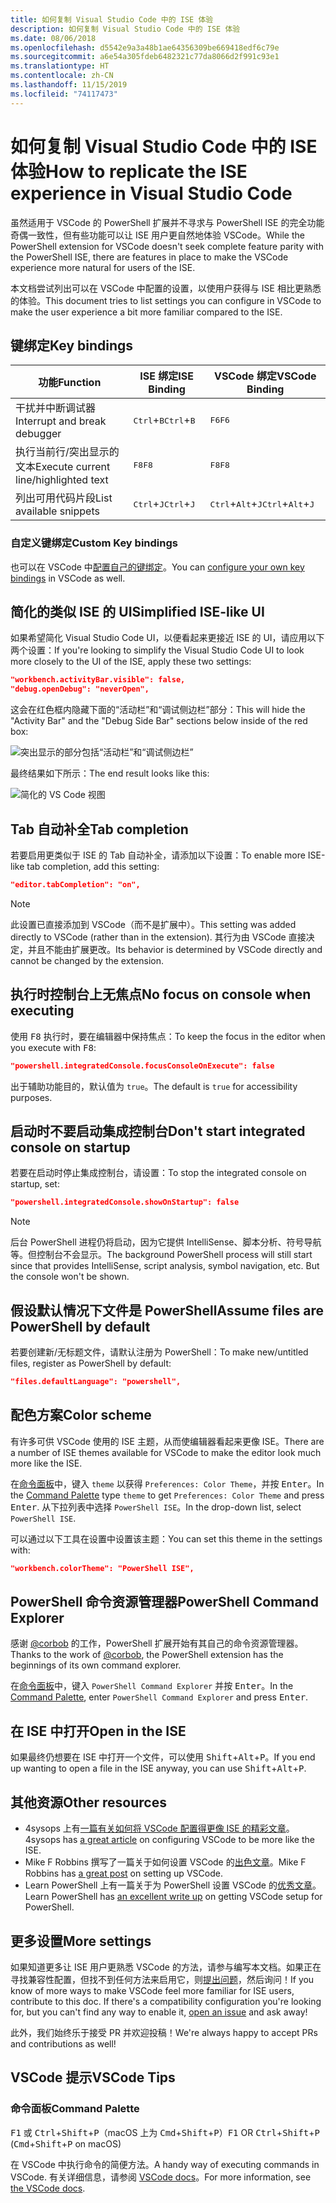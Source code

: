 ```yaml
---
title: 如何复制 Visual Studio Code 中的 ISE 体验
description: 如何复制 Visual Studio Code 中的 ISE 体验
ms.date: 08/06/2018
ms.openlocfilehash: d5542e9a3a48b1ae64356309be669418edf6c79e
ms.sourcegitcommit: a6e54a305fdeb6482321c77da8066d2f991c93e1
ms.translationtype: HT
ms.contentlocale: zh-CN
ms.lasthandoff: 11/15/2019
ms.locfileid: "74117473"
---
```

# <a name="how-to-replicate-the-ise-experience-in-visual-studio-code"></a><span data-ttu-id="f8bbe-103">如何复制 Visual Studio Code 中的 ISE 体验</span><span class="sxs-lookup"><span data-stu-id="f8bbe-103">How to replicate the ISE experience in Visual Studio Code</span></span>

<span data-ttu-id="f8bbe-104">虽然适用于 VSCode 的 PowerShell 扩展并不寻求与 PowerShell ISE 的完全功能奇偶一致性，但有些功能可以让 ISE 用户更自然地体验 VSCode。</span><span class="sxs-lookup"><span data-stu-id="f8bbe-104">While the PowerShell extension for VSCode doesn't seek complete feature parity with the PowerShell ISE, there are features in place to make the VSCode experience more natural for users of the ISE.</span></span>

<span data-ttu-id="f8bbe-105">本文档尝试列出可以在 VSCode 中配置的设置，以使用户获得与 ISE 相比更熟悉的体验。</span><span class="sxs-lookup"><span data-stu-id="f8bbe-105">This document tries to list settings you can configure in VSCode to make the user experience a bit more familiar compared to the ISE.</span></span>

## <a name="key-bindings"></a><span data-ttu-id="f8bbe-106">键绑定</span><span class="sxs-lookup"><span data-stu-id="f8bbe-106">Key bindings</span></span>

| <span data-ttu-id="f8bbe-107">功能</span><span class="sxs-lookup"><span data-stu-id="f8bbe-107">Function</span></span>                              | <span data-ttu-id="f8bbe-108">ISE 绑定</span><span class="sxs-lookup"><span data-stu-id="f8bbe-108">ISE Binding</span></span>                  | <span data-ttu-id="f8bbe-109">VSCode 绑定</span><span class="sxs-lookup"><span data-stu-id="f8bbe-109">VSCode Binding</span></span>                              |
| ----------------                      | -----------                  | --------------                              |
| <span data-ttu-id="f8bbe-110">干扰并中断调试器</span><span class="sxs-lookup"><span data-stu-id="f8bbe-110">Interrupt and break debugger</span></span>          | <span data-ttu-id="f8bbe-111"><kbd>Ctrl</kbd>+<kbd>B</kbd></span><span class="sxs-lookup"><span data-stu-id="f8bbe-111"><kbd>Ctrl</kbd>+<kbd>B</kbd></span></span> | <span data-ttu-id="f8bbe-112"><kbd>F6</kbd></span><span class="sxs-lookup"><span data-stu-id="f8bbe-112"><kbd>F6</kbd></span></span>                               |
| <span data-ttu-id="f8bbe-113">执行当前行/突出显示的文本</span><span class="sxs-lookup"><span data-stu-id="f8bbe-113">Execute current line/highlighted text</span></span> | <span data-ttu-id="f8bbe-114"><kbd>F8</kbd></span><span class="sxs-lookup"><span data-stu-id="f8bbe-114"><kbd>F8</kbd></span></span>                | <span data-ttu-id="f8bbe-115"><kbd>F8</kbd></span><span class="sxs-lookup"><span data-stu-id="f8bbe-115"><kbd>F8</kbd></span></span>                               |
| <span data-ttu-id="f8bbe-116">列出可用代码片段</span><span class="sxs-lookup"><span data-stu-id="f8bbe-116">List available snippets</span></span>               | <span data-ttu-id="f8bbe-117"><kbd>Ctrl</kbd>+<kbd>J</kbd></span><span class="sxs-lookup"><span data-stu-id="f8bbe-117"><kbd>Ctrl</kbd>+<kbd>J</kbd></span></span> | <span data-ttu-id="f8bbe-118"><kbd>Ctrl</kbd>+<kbd>Alt</kbd>+<kbd>J</kbd></span><span class="sxs-lookup"><span data-stu-id="f8bbe-118"><kbd>Ctrl</kbd>+<kbd>Alt</kbd>+<kbd>J</kbd></span></span> |

### <a name="custom-key-bindings"></a><span data-ttu-id="f8bbe-119">自定义键绑定</span><span class="sxs-lookup"><span data-stu-id="f8bbe-119">Custom Key bindings</span></span>

<span data-ttu-id="f8bbe-120">也可以在 VSCode 中[配置自己的键绑定](https://code.visualstudio.com/docs/getstarted/keybindings#_custom-keybindings-for-refactorings)。</span><span class="sxs-lookup"><span data-stu-id="f8bbe-120">You can [configure your own key bindings](https://code.visualstudio.com/docs/getstarted/keybindings#_custom-keybindings-for-refactorings) in VSCode as well.</span></span>

## <a name="simplified-ise-like-ui"></a><span data-ttu-id="f8bbe-121">简化的类似 ISE 的 UI</span><span class="sxs-lookup"><span data-stu-id="f8bbe-121">Simplified ISE-like UI</span></span>

<span data-ttu-id="f8bbe-122">如果希望简化 Visual Studio Code UI，以便看起来更接近 ISE 的 UI，请应用以下两个设置：</span><span class="sxs-lookup"><span data-stu-id="f8bbe-122">If you're looking to simplify the Visual Studio Code UI to look more closely to the UI of the ISE, apply these two settings:</span></span>

```json
"workbench.activityBar.visible": false,
"debug.openDebug": "neverOpen",
```

<span data-ttu-id="f8bbe-123">这会在红色框内隐藏下面的“活动栏”和“调试侧边栏”部分：</span><span class="sxs-lookup"><span data-stu-id="f8bbe-123">This will hide the "Activity Bar" and the "Debug Side Bar" sections below inside of the red box:</span></span>

![突出显示的部分包括“活动栏”和“调试侧边栏”](images/How-To-Replicate-the-ISE-Experience-In-VSCode/1-highlighted-sidebar.png)

<span data-ttu-id="f8bbe-125">最终结果如下所示：</span><span class="sxs-lookup"><span data-stu-id="f8bbe-125">The end result looks like this:</span></span>

![简化的 VS Code 视图](images/How-To-Replicate-the-ISE-Experience-In-VSCode/2-simplified-ui.png)

## <a name="tab-completion"></a><span data-ttu-id="f8bbe-127">Tab 自动补全</span><span class="sxs-lookup"><span data-stu-id="f8bbe-127">Tab completion</span></span>

<span data-ttu-id="f8bbe-128">若要启用更类似于 ISE 的 Tab 自动补全，请添加以下设置：</span><span class="sxs-lookup"><span data-stu-id="f8bbe-128">To enable more ISE-like tab completion, add this setting:</span></span>

```json
"editor.tabCompletion": "on",
```

> [!NOTE]
> <span data-ttu-id="f8bbe-129">此设置已直接添加到 VSCode（而不是扩展中）。</span><span class="sxs-lookup"><span data-stu-id="f8bbe-129">This setting was added directly to VSCode (rather than in the extension).</span></span> <span data-ttu-id="f8bbe-130">其行为由 VSCode 直接决定，并且不能由扩展更改。</span><span class="sxs-lookup"><span data-stu-id="f8bbe-130">Its behavior is determined by VSCode directly and cannot be changed by the extension.</span></span>

## <a name="no-focus-on-console-when-executing"></a><span data-ttu-id="f8bbe-131">执行时控制台上无焦点</span><span class="sxs-lookup"><span data-stu-id="f8bbe-131">No focus on console when executing</span></span>

<span data-ttu-id="f8bbe-132">使用 <kbd>F8</kbd> 执行时，要在编辑器中保持焦点：</span><span class="sxs-lookup"><span data-stu-id="f8bbe-132">To keep the focus in the editor when you execute with <kbd>F8</kbd>:</span></span>

```json
"powershell.integratedConsole.focusConsoleOnExecute": false
```

<span data-ttu-id="f8bbe-133">出于辅助功能目的，默认值为 `true`。</span><span class="sxs-lookup"><span data-stu-id="f8bbe-133">The default is `true` for accessibility purposes.</span></span>

## <a name="dont-start-integrated-console-on-startup"></a><span data-ttu-id="f8bbe-134">启动时不要启动集成控制台</span><span class="sxs-lookup"><span data-stu-id="f8bbe-134">Don't start integrated console on startup</span></span>

<span data-ttu-id="f8bbe-135">若要在启动时停止集成控制台，请设置：</span><span class="sxs-lookup"><span data-stu-id="f8bbe-135">To stop the integrated console on startup, set:</span></span>

```json
"powershell.integratedConsole.showOnStartup": false
```

> [!NOTE]
> <span data-ttu-id="f8bbe-136">后台 PowerShell 进程仍将启动，因为它提供 IntelliSense、脚本分析、符号导航等。但控制台不会显示。</span><span class="sxs-lookup"><span data-stu-id="f8bbe-136">The background PowerShell process will still start since that provides IntelliSense, script analysis, symbol navigation, etc. But the console won't be shown.</span></span>

## <a name="assume-files-are-powershell-by-default"></a><span data-ttu-id="f8bbe-137">假设默认情况下文件是 PowerShell</span><span class="sxs-lookup"><span data-stu-id="f8bbe-137">Assume files are PowerShell by default</span></span>

<span data-ttu-id="f8bbe-138">若要创建新/无标题文件，请默认注册为 PowerShell：</span><span class="sxs-lookup"><span data-stu-id="f8bbe-138">To make new/untitled files, register as PowerShell by default:</span></span>

```json
"files.defaultLanguage": "powershell",
```

## <a name="color-scheme"></a><span data-ttu-id="f8bbe-139">配色方案</span><span class="sxs-lookup"><span data-stu-id="f8bbe-139">Color scheme</span></span>

<span data-ttu-id="f8bbe-140">有许多可供 VSCode 使用的 ISE 主题，从而使编辑器看起来更像 ISE。</span><span class="sxs-lookup"><span data-stu-id="f8bbe-140">There are a number of ISE themes available for VSCode to make the editor look much more like the ISE.</span></span>

<span data-ttu-id="f8bbe-141">在[命令面板]中，键入 `theme` 以获得 `Preferences: Color Theme`，并按 <kbd>Enter</kbd>。</span><span class="sxs-lookup"><span data-stu-id="f8bbe-141">In the [Command Palette] type `theme` to get `Preferences: Color Theme` and press <kbd>Enter</kbd>.</span></span>
<span data-ttu-id="f8bbe-142">从下拉列表中选择 `PowerShell ISE`。</span><span class="sxs-lookup"><span data-stu-id="f8bbe-142">In the drop-down list, select `PowerShell ISE`.</span></span>

<span data-ttu-id="f8bbe-143">可以通过以下工具在设置中设置该主题：</span><span class="sxs-lookup"><span data-stu-id="f8bbe-143">You can set this theme in the settings with:</span></span>

```json
"workbench.colorTheme": "PowerShell ISE",
```

## <a name="powershell-command-explorer"></a><span data-ttu-id="f8bbe-144">PowerShell 命令资源管理器</span><span class="sxs-lookup"><span data-stu-id="f8bbe-144">PowerShell Command Explorer</span></span>

<span data-ttu-id="f8bbe-145">感谢 [@corbob](https://github.com/corbob) 的工作，PowerShell 扩展开始有其自己的命令资源管理器。</span><span class="sxs-lookup"><span data-stu-id="f8bbe-145">Thanks to the work of [@corbob](https://github.com/corbob), the PowerShell extension has the beginnings of its own command explorer.</span></span>

<span data-ttu-id="f8bbe-146">在[命令面板]中，键入 `PowerShell Command Explorer` 并按 <kbd>Enter</kbd>。</span><span class="sxs-lookup"><span data-stu-id="f8bbe-146">In the [Command Palette], enter `PowerShell Command Explorer` and press <kbd>Enter</kbd>.</span></span>

## <a name="open-in-the-ise"></a><span data-ttu-id="f8bbe-147">在 ISE 中打开</span><span class="sxs-lookup"><span data-stu-id="f8bbe-147">Open in the ISE</span></span>

<span data-ttu-id="f8bbe-148">如果最终仍想要在 ISE 中打开一个文件，可以使用 <kbd>Shift</kbd>+<kbd>Alt</kbd>+<kbd>P</kbd>。</span><span class="sxs-lookup"><span data-stu-id="f8bbe-148">If you end up wanting to open a file in the ISE anyway, you can use <kbd>Shift</kbd>+<kbd>Alt</kbd>+<kbd>P</kbd>.</span></span>

## <a name="other-resources"></a><span data-ttu-id="f8bbe-149">其他资源</span><span class="sxs-lookup"><span data-stu-id="f8bbe-149">Other resources</span></span>

- <span data-ttu-id="f8bbe-150">4sysops 上有[一篇有关如何将 VSCode 配置得更像 ISE 的精彩文章](https://4sysops.com/archives/make-visual-studio-code-look-and-behave-like-powershell-ise/)。</span><span class="sxs-lookup"><span data-stu-id="f8bbe-150">4sysops has [a great article](https://4sysops.com/archives/make-visual-studio-code-look-and-behave-like-powershell-ise/) on configuring VSCode to be more like the ISE.</span></span>
- <span data-ttu-id="f8bbe-151">Mike F Robbins 撰写了一篇关于如何设置 VSCode 的[出色文章](https://mikefrobbins.com/2017/08/24/how-to-install-visual-studio-code-and-configure-it-as-a-replacement-for-the-powershell-ise/)。</span><span class="sxs-lookup"><span data-stu-id="f8bbe-151">Mike F Robbins has [a great post](https://mikefrobbins.com/2017/08/24/how-to-install-visual-studio-code-and-configure-it-as-a-replacement-for-the-powershell-ise/) on setting up VSCode.</span></span>
- <span data-ttu-id="f8bbe-152">Learn PowerShell 上有一篇关于为 PowerShell 设置 VSCode 的[优秀文章](https://www.learnpwsh.com/setup-vs-code-for-powershell/)。</span><span class="sxs-lookup"><span data-stu-id="f8bbe-152">Learn PowerShell has [an excellent write up](https://www.learnpwsh.com/setup-vs-code-for-powershell/) on getting VSCode setup for PowerShell.</span></span>

## <a name="more-settings"></a><span data-ttu-id="f8bbe-153">更多设置</span><span class="sxs-lookup"><span data-stu-id="f8bbe-153">More settings</span></span>

<span data-ttu-id="f8bbe-154">如果知道更多让 ISE 用户更熟悉 VSCode 的方法，请参与编写本文档。如果正在寻找兼容性配置，但找不到任何方法来启用它，则[提出问题](https://github.com/PowerShell/vscode-powershell/issues/new/choose)，然后询问！</span><span class="sxs-lookup"><span data-stu-id="f8bbe-154">If you know of more ways to make VSCode feel more familiar for ISE users, contribute to this doc. If there's a compatibility configuration you're looking for, but you can't find any way to enable it, [open an issue](https://github.com/PowerShell/vscode-powershell/issues/new/choose) and ask away!</span></span>

<span data-ttu-id="f8bbe-155">此外，我们始终乐于接受 PR 并欢迎投稿！</span><span class="sxs-lookup"><span data-stu-id="f8bbe-155">We're always happy to accept PRs and contributions as well!</span></span>

## <a name="vscode-tips"></a><span data-ttu-id="f8bbe-156">VSCode 提示</span><span class="sxs-lookup"><span data-stu-id="f8bbe-156">VSCode Tips</span></span>

### <a name="command-palette"></a><span data-ttu-id="f8bbe-157">命令面板</span><span class="sxs-lookup"><span data-stu-id="f8bbe-157">Command Palette</span></span>

<span data-ttu-id="f8bbe-158"><kbd>F1</kbd> 或 <kbd>Ctrl</kbd>+<kbd>Shift</kbd>+<kbd>P</kbd>（macOS 上为 <kbd>Cmd</kbd>+<kbd>Shift</kbd>+<kbd>P</kbd>）</span><span class="sxs-lookup"><span data-stu-id="f8bbe-158"><kbd>F1</kbd> OR <kbd>Ctrl</kbd>+<kbd>Shift</kbd>+<kbd>P</kbd> (<kbd>Cmd</kbd>+<kbd>Shift</kbd>+<kbd>P</kbd> on macOS)</span></span>

<span data-ttu-id="f8bbe-159">在 VSCode 中执行命令的简便方法。</span><span class="sxs-lookup"><span data-stu-id="f8bbe-159">A handy way of executing commands in VSCode.</span></span>
<span data-ttu-id="f8bbe-160">有关详细信息，请参阅 [VSCode docs](https://code.visualstudio.com/docs/getstarted/userinterface#_command-palette)。</span><span class="sxs-lookup"><span data-stu-id="f8bbe-160">For more information, see [the VSCode docs](https://code.visualstudio.com/docs/getstarted/userinterface#_command-palette).</span></span>

[命令面板]: #command-palette
[Command Palette]: #command-palette
